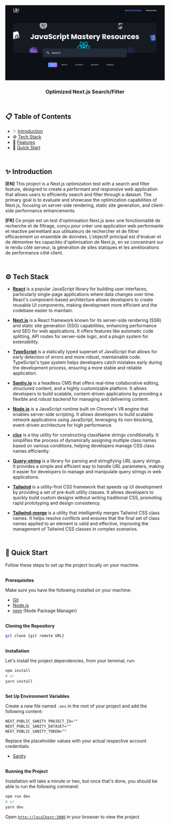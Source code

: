 <div align="center">
    <a href="https://nextjs-filter-fv.netlify.app" target="_blank">
      <img src="public/design/preview.png" alt="Project Banner">
    </a>
  <h3 align="center">Optimized Next.js Search/Filter</h3>
</div>

##  <br /> 📋 <a name="table">Table of Contents</a>

- ✨ [Introduction](#introduction)
- ⚙️ [Tech Stack](#tech-stack)
- 📝 [Features](#features)
- 🚀 [Quick Start](#quick-start)

##  <br /> <a name="introduction">✨ Introduction</a>

**[EN]** This project is a Next.js optimization test with a search and filter feature, designed to create a performant and responsive web application that allows users to efficiently search and filter through a dataset. The primary goal is to evaluate and showcase the optimization capabilities of Next.js, focusing on server-side rendering, static site generation, and client-side performance enhancements. 

**[FR]** Ce projet est un test d'optimisation Next.js avec une fonctionnalité de recherche et de filtrage, conçu pour créer une application web performante et réactive permettant aux utilisateurs de rechercher et de filtrer efficacement un ensemble de données. L'objectif principal est d'évaluer et de démontrer les capacités d'optimisation de Next.js, en se concentrant sur le rendu côté serveur, la génération de sites statiques et les améliorations de performance côté client.

##  <br /> <a name="tech-stack">⚙️ Tech Stack</a>

- [**React**](https://react.dev/reference/react) is a popular JavaScript library for building user interfaces, particularly single-page applications where data changes over time. React's component-based architecture allows developers to create reusable UI components, making development more efficient and the codebase easier to maintain. 

- [**Next.js**](https://nextjs.org/docs) is a React framework known for its server-side rendering (SSR) and static site generation (SSG) capabilities, enhancing performance and SEO for web applications. It offers features like automatic code splitting, API routes for server-side logic, and a plugin system for extensibility.

- [**TypeScript**](https://www.typescriptlang.org/docs/) is a statically typed superset of JavaScript that allows for early detection of errors and more robust, maintainable code. TypeScript's type system helps developers catch mistakes early during the development process, ensuring a more stable and reliable application.

- [**Sanity.io**](https://www.sanity.io/docs) is a headless CMS that offers real-time collaborative editing, structured content, and a highly customizable platform. It allows developers to build scalable, content-driven applications by providing a flexible and robust backend for managing and delivering content.

- [**Node.js**](https://nodejs.org/en/learn/getting-started/introduction-to-nodejs) is a JavaScript runtime built on Chrome's V8 engine that enables server-side scripting. It allows developers to build scalable network applications using JavaScript, leveraging its non-blocking, event-driven architecture for high performance.

- [**clsx**](https://www.npmjs.com/package/clsx) is a tiny utility for constructing className strings conditionally. It simplifies the process of dynamically assigning multiple class names based on various conditions, helping developers manage CSS class names efficiently.

- [**Query-string**](https://www.npmjs.com/package/query-string) is a library for parsing and stringifying URL query strings. It provides a simple and efficient way to handle URL parameters, making it easier for developers to manage and manipulate query strings in web applications.

- [**Tailwind**](https://v2.tailwindcss.com/docs) is a utility-first CSS framework that speeds up UI development by providing a set of pre-built utility classes. It allows developers to quickly build custom designs without writing traditional CSS, promoting rapid prototyping and design consistency.

- [**Tailwind-merge**](https://www.npmjs.com/package/tailwind-merge) is a utility that intelligently merges Tailwind CSS class names. It helps resolve conflicts and ensures that the final set of class names applied to an element is valid and effective, improving the management of Tailwind CSS classes in complex scenarios.

## <br /> <a name="quick-start">🚀 Quick Start</a>

Follow these steps to set up the project locally on your machine.

<br/>**Prerequisites**

Make sure you have the following installed on your machine:

- [Git](https://git-scm.com/)
- [Node.js](https://nodejs.org/en)
- [npm](https://www.npmjs.com/) (Node Package Manager)

<br/>**Cloning the Repository**

```bash
git clone {git remote URL}
```

<br/>**Installation**

Let's install the project dependencies, from your terminal, run:

```bash
npm install
# or
yarn install
```

<br/>**Set Up Environment Variables**

Create a new file named `.env` in the root of your project and add the following content:

```env
NEXT_PUBLIC_SANITY_PROJECT_ID=""
NEXT_PUBLIC_SANITY_DATASET=""
NEXT_PUBLIC_SANITY_TOKEN=""
```

Replace the placeholder values with your actual respective account credentials:

- [Sanity](https://www.sanity.io)



<br/>**Running the Project**

Installation will take a minute or two, but once that's done, you should be able to run the following command:

```bash
npm run dev
# or
yarn dev
```

Open [`http://localhost:3000`](http://localhost:3000) in your browser to view the project.